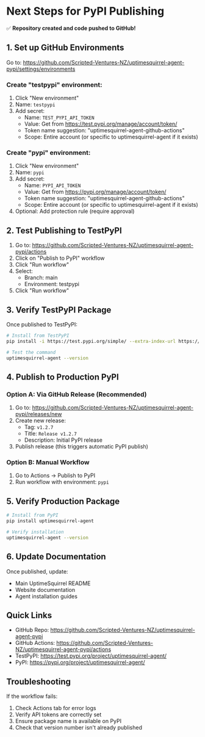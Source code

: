 # Next Steps for PyPI Publishing

✅ **Repository created and code pushed to GitHub!**

## 1. Set up GitHub Environments

Go to: https://github.com/Scripted-Ventures-NZ/uptimesquirrel-agent-pypi/settings/environments

### Create "testpypi" environment:
1. Click "New environment"
2. Name: `testpypi`
3. Add secret:
   - Name: `TEST_PYPI_API_TOKEN`
   - Value: Get from https://test.pypi.org/manage/account/token/
   - Token name suggestion: "uptimesquirrel-agent-github-actions"
   - Scope: Entire account (or specific to uptimesquirrel-agent if it exists)

### Create "pypi" environment:
1. Click "New environment"
2. Name: `pypi`
3. Add secret:
   - Name: `PYPI_API_TOKEN`
   - Value: Get from https://pypi.org/manage/account/token/
   - Token name suggestion: "uptimesquirrel-agent-github-actions"
   - Scope: Entire account (or specific to uptimesquirrel-agent if it exists)
4. Optional: Add protection rule (require approval)

## 2. Test Publishing to TestPyPI

1. Go to: https://github.com/Scripted-Ventures-NZ/uptimesquirrel-agent-pypi/actions
2. Click on "Publish to PyPI" workflow
3. Click "Run workflow"
4. Select:
   - Branch: main
   - Environment: testpypi
5. Click "Run workflow"

## 3. Verify TestPyPI Package

Once published to TestPyPI:

```bash
# Install from TestPyPI
pip install -i https://test.pypi.org/simple/ --extra-index-url https://pypi.org/simple uptimesquirrel-agent

# Test the command
uptimesquirrel-agent --version
```

## 4. Publish to Production PyPI

### Option A: Via GitHub Release (Recommended)
1. Go to: https://github.com/Scripted-Ventures-NZ/uptimesquirrel-agent-pypi/releases/new
2. Create new release:
   - Tag: `v1.2.7`
   - Title: `Release v1.2.7`
   - Description: Initial PyPI release
3. Publish release (this triggers automatic PyPI publish)

### Option B: Manual Workflow
1. Go to Actions → Publish to PyPI
2. Run workflow with environment: `pypi`

## 5. Verify Production Package

```bash
# Install from PyPI
pip install uptimesquirrel-agent

# Verify installation
uptimesquirrel-agent --version
```

## 6. Update Documentation

Once published, update:
- Main UptimeSquirrel README
- Website documentation
- Agent installation guides

## Quick Links

- GitHub Repo: https://github.com/Scripted-Ventures-NZ/uptimesquirrel-agent-pypi
- GitHub Actions: https://github.com/Scripted-Ventures-NZ/uptimesquirrel-agent-pypi/actions
- TestPyPI: https://test.pypi.org/project/uptimesquirrel-agent/
- PyPI: https://pypi.org/project/uptimesquirrel-agent/

## Troubleshooting

If the workflow fails:
1. Check Actions tab for error logs
2. Verify API tokens are correctly set
3. Ensure package name is available on PyPI
4. Check that version number isn't already published